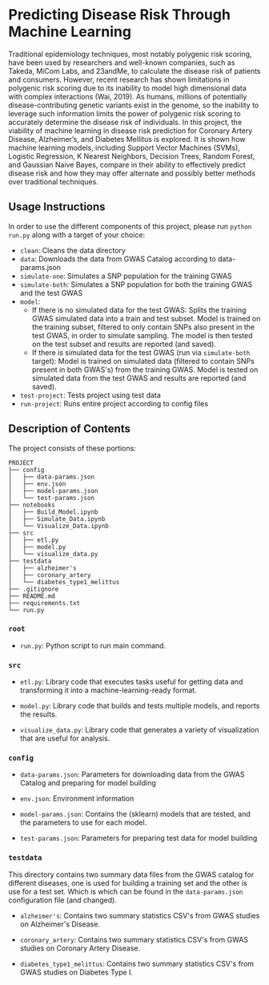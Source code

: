 # Predicting Disease Risk Through Machine Learning

Traditional epidemiology techniques, most notably polygenic risk scoring, have been used by researchers and well-known companies, such as Takeda, MiCom Labs, and 23andMe, to calculate the disease risk of patients and consumers. However, recent research has shown limitations in polygenic risk scoring due to its inability to model high dimensional data with complex interactions (Wai, 2019). As humans, millions of potentially disease-contributing genetic variants exist in the genome, so the inability to leverage such information limits the power of polygenic risk scoring to accurately determine the disease risk of individuals. In this project, the viability of machine learning in disease risk prediction for Coronary Artery Disease, Alzheimer’s, and Diabetes Mellitus is explored. It is shown how machine learning models, including Support Vector Machines (SVMs), Logistic Regression, K Nearest Neighbors, Decision Trees, Random Forest, and Gaussian Naive Bayes, compare in their ability to effectively predict disease risk and how they may offer alternate and possibly better methods over traditional techniques. 

## Usage Instructions

In order to use the different components of this project, please run `python run.py` along with a target of your choice:

* `clean`: Cleans the data directory
* `data`: Downloads the data from GWAS Catalog according to data-params.json
* `simulate-one`: Simulates a SNP population for the training GWAS
* `simulate-both`: Simulates a SNP population for both the training GWAS and the test GWAS
* `model`: 
   * If there is no simulated data for the test GWAS: 
          Splits the training GWAS simulated data into a train and test subset. Model is trained on the training subset, filtered to only contain SNPs also present in the test GWAS, in order to simulate sampling. The model is then tested on the test subset and results are reported (and saved).
   * If there is simulated data for the test GWAS (run via `simulate-both` target):
          Model is trained on simulated data (filtered to contain SNPs present in both GWAS's) from the training GWAS. Model is tested on simulated data from the test GWAS and results are reported (and saved).
* `test-project`: Tests project using test data
* `run-project`: Runs entire project according to config files

## Description of Contents

The project consists of these portions:
```
PROJECT
├── config
│   ├── data-params.json
│   ├── env.json
│   ├── model-params.json
│   └── test-params.json
├── notebooks
│   ├── Build_Model.ipynb
│   ├── Simulate_Data.ipynb
│   └── Visualize_Data.ipynb
├── src
│   ├── etl.py
│   ├── model.py
│   └── visualize_data.py
├── testdata
│   ├── alzheimer's
│   ├── coronary_artery
│   └── diabetes_type1_melittus
├── .gitignore
├── README.md
├── requirements.txt
└── run.py
```

### `root`

* `run.py`: Python script to run main command.

### `src`

* `etl.py`: Library code that executes tasks useful for getting data and transforming it into a machine-learning-ready format.

* `model.py`: Library code that builds and tests multiple models, and reports the results.

* `visualize_data.py`: Library code that generates a variety of visualization that are useful for analysis.

### `config`

* `data-params.json`: Parameters for downloading data from the GWAS Catalog and preparing for model building

* `env.json`: Environment information

* `model-params.json`: Contains the (sklearn) models that are tested, and the parameters to use for each model.

* `test-params.json`: Parameters for preparing test data for model building

### `testdata`

This directory contains two summary data files from the GWAS catalog for different diseases, one is used for building a training set and the other is use for a test set. Which is which can be found in the `data-params.json` configuration file (and changed).

* `alzheimer's`: Contains two summary statistics CSV's from GWAS studies on Alzheimer's Disease.

* `coronary_artery`: Contains two summary statistics CSV's from GWAS studies on Coronary Artery Disease.

* `diabetes_type1_melittus`: Contains two summary statistics CSV's from GWAS studies on Diabetes Type I.
